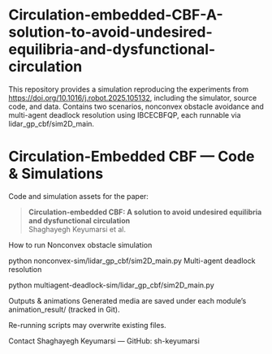 # Circulation-embedded-CBF-A-solution-to-avoid-undesired-equilibria-and-dysfunctional-circulation
This repository provides a simulation reproducing the experiments from https://doi.org/10.1016/j.robot.2025.105132, including the simulator, source code, and data.  Contains two scenarios, nonconvex obstacle avoidance and multi-agent deadlock resolution using IBCECBFQP, each runnable via lidar_gp_cbf/sim2D_main.

# Circulation-Embedded CBF — Code & Simulations

Code and simulation assets for the paper:

> **Circulation-embedded CBF: A solution to avoid undesired equilibria and dysfunctional circulation**  
> Shaghayegh Keyumarsi et al.

How to run
Nonconvex obstacle simulation

python nonconvex-sim/lidar_gp_cbf/sim2D_main.py
Multi-agent deadlock resolution

python multiagent-deadlock-sim/lidar_gp_cbf/sim2D_main.py

Outputs & animations
Generated media are saved under each module’s animation_result/ (tracked in Git).

Re-running scripts may overwrite existing files.

Contact
Shaghayegh Keyumarsi — GitHub: sh-keyumarsi
